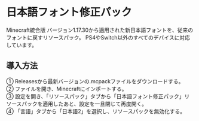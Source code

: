  # 日本語フォント修正パック
Minecraft統合版 バージョン1.17.30から適用された新日本語フォントを、従来のフォントに戻すリソースパック。
PS4やSwitch以外のすべてのデバイスに対応しています。

## 導入方法  
① Releasesから最新バージョンの.mcpackファイルをダウンロードする。  
② ファイルを開き、Minecraftにインポートする。  
③ 設定を開き、「リソースパック」タブから「日本語フォント修正パック」リソースパックを適用したあと、設定を一旦閉じて再度開く。  
④ 「言語」タブから「日本語2」を選択し、リソースパックを無効化する。  
